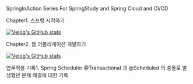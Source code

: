 SpringInAction Series For SpringStudy and Spring Cloud and CI/CD

Chapter1. 스프링 시작하기

[![Velog's GitHub stats](https://velog-readme-stats.vercel.app/api/badge?name=spring1)](https://velog.io/@jnissi92/spring-in-action-first)

Chapter2. 웹 어플리케이션 개발하기

[![Velog's GitHub stats](https://velog-readme-stats.vercel.app/api/badge?name=spring2)](https://velog.io/@jnissi92/spring-in-action-second)

업무적용 기록1. Spring Scheduler
@Transactional 과 @Scheduled 의 충돌로 발생했던 문제 해결에 대한 기록
